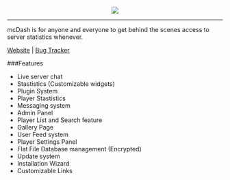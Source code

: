 <p align="center"><img src="https://belowaverage.org/Scripts/mcDash/dpnd/images/logo.png"></p><hr>

mcDash is for anyone and everyone to get behind the scenes access to server statistics whenever.

[Website](http://belowaverage.org/mcDash) | [Bug Tracker](https://belowaverage.org/mcDash/Task%20Tracker/)

###Features

* Live server chat
* Stastistics (Customizable widgets)
* Plugin System 
* Player Stastistics 
* Messaging system 
* Admin Panel 
* Player List and Search feature 
* Gallery Page 
* User Feed system 
* Player Settings Panel 
* Flat File Database management (Encrypted) 
* Update system 
* Installation Wizard 
* Customizable Links
